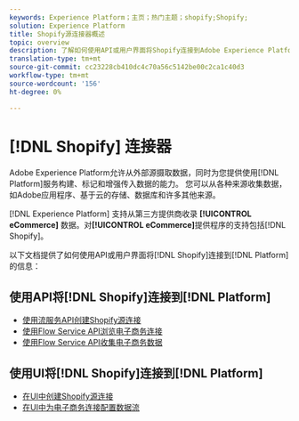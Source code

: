 ```yaml
---
keywords: Experience Platform；主页；热门主题；shopify;Shopify;
solution: Experience Platform
title: Shopify源连接器概述
topic: overview
description: 了解如何使用API或用户界面将Shopify连接到Adobe Experience Platform。
translation-type: tm+mt
source-git-commit: cc23228cb410dc4c70a56c5142be00c2ca1c40d3
workflow-type: tm+mt
source-wordcount: '156'
ht-degree: 0%

---
```



# [!DNL Shopify] 连接器

Adobe Experience Platform允许从外部源摄取数据，同时为您提供使用[!DNL Platform]服务构建、标记和增强传入数据的能力。 您可以从各种来源收集数据，如Adobe应用程序、基于云的存储、数据库和许多其他来源。

[!DNL Experience Platform] 支持从第三方提供商收录 **[!UICONTROL eCommerce]** 数据。对&#x200B;**[!UICONTROL eCommerce]**&#x200B;提供程序的支持包括[!DNL Shopify]。

以下文档提供了如何使用API或用户界面将[!DNL Shopify]连接到[!DNL Platform]的信息：

## 使用API将[!DNL Shopify]连接到[!DNL Platform]

- [使用流服务API创建Shopify源连接](../../tutorials/api/create/ecommerce/shopify.md)
- [使用Flow Service API浏览电子商务连接](../../tutorials/api/explore/ecommerce.md)
- [使用Flow Service API收集电子商务数据](../../tutorials/api/collect/ecommerce.md)

## 使用UI将[!DNL Shopify]连接到[!DNL Platform]

- [在UI中创建Shopify源连接](../../tutorials/ui/create/ecommerce/shopify.md)
- [在UI中为电子商务连接配置数据流](../../tutorials/ui/dataflow/ecommerce.md)